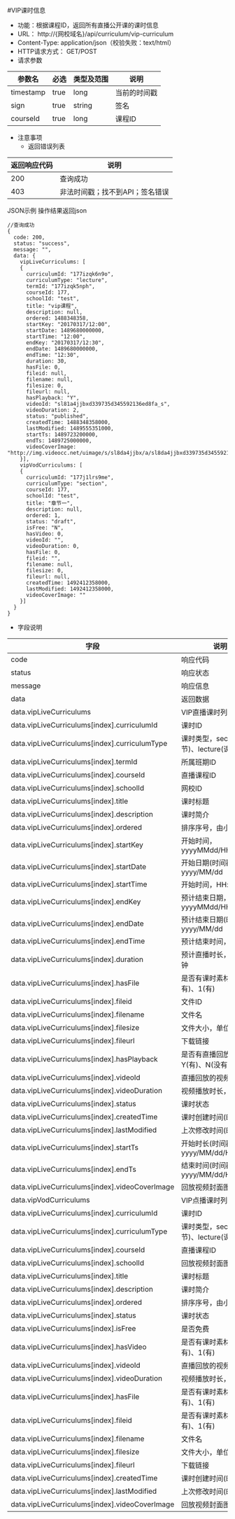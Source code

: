 #VIP课时信息

* 功能：根据课程ID，返回所有直播公开课的课时信息
* URL： http://{网校域名}/api/curriculum/vip-curriculum
* Content-Type: application/json（校验失败：text/html）
* HTTP请求方式： GET/POST
* 请求参数

|参数名|	必选	|类型及范围|	说明|
|----|---|----|----|
|timestamp|	true|	long|	当前的时间戳|
|sign|	true|	string|	签名|
|courseId	|true	|long|	课程ID|

* 注意事项
  * 返回错误列表

| 返回响应代码 | 说明     |
|----------- | -------- |
| 200 | 查询成功 |
| 403 | 非法时间戳；找不到API；签名错误 |


JSON示例
操作结果返回json
````
//查询成功
{
  code: 200,
  status: "success",
  message: "",
  data: {
	vipLiveCurriculums: [
  	{
	  curriculumId: "177izqk6n9o",
	  curriculumType: "lecture",
	  termId: "177izqk5nph",
	  courseId: 177,
	  schoolId: "test",
	  title: "vip课程",
	  description: null,
	  ordered: 1488348358,
	  startKey: "20170317/12:00",
	  startDate: 1489680000000,
	  startTime: "12:00",
	  endKey: "20170317/12:30",
	  endDate: 1489680000000,
	  endTime: "12:30",
	  duration: 30,
	  hasFile: 0,
	  fileid: null,
	  filename: null,
	  filesize: 0,
	  fileurl: null,
	  hasPlayback: "Y",
	  videoId: "sl81a4jjbxd339735d345592136ed8fa_s",
	  videoDuration: 2,
	  status: "published",
	  createdTime: 1488348358000,
	  lastModified: 1489555351000,
	  startTs: 1489723200000,
	  endTs: 1489725000000,
	  videoCoverImage: "http://img.videocc.net/uimage/s/sl8da4jjbx/a/sl8da4jjbxd339735d345592136ed8fa_1.jpg"
	}],
    vipVodCurriculums: [ 
	{
	  curriculumId: "177j1lrs9me",
	  curriculumType: "section",
	  courseId: 177,
	  schoolId: "test",
	  title: "章节一",
	  description: null,
	  ordered: 1,
	  status: "draft",
	  isFree: "N",
	  hasVideo: 0,
	  videoId: "",
	  videoDuration: 0,
	  hasFile: 0,
	  fileid: "",
	  filename: null,
	  filesize: 0,
	  fileurl: null,
	  createdTime: 1492412358000,
	  lastModified: 1492412358000,
	  videoCoverImage: ""
	}]
  }
}

````

* 字段说明

|字段|	说明|
|---|----|
|code|	响应代码|
|status|	响应状态|
|message|	响应信息|
|data|	返回数据|
|data.vipLiveCurriculums|VIP直播课时列表|
|data.vipLiveCurriculums\[index\].curriculumId|课时ID|
|data.vipLiveCurriculums\[index\].curriculumType|课时类型，section(章节)、lecture(课时)|
|data.vipLiveCurriculums\[index\].termId|所属班期ID|
|data.vipLiveCurriculums\[index\].courseId|直播课程ID|
|data.vipLiveCurriculums\[index\].schoolId|网校ID|
|data.vipLiveCurriculums\[index\].title|课时标题|
|data.vipLiveCurriculums\[index\].description|课时简介|
|data.vipLiveCurriculums\[index\].ordered|排序序号，由小到大|
|data.vipLiveCurriculums\[index\].startKey|开始时间，yyyyMMdd/HH:mm|
|data.vipLiveCurriculums\[index\].startDate|开始日期(时间戳)，yyyy/MM/dd|
|data.vipLiveCurriculums\[index\].startTime|开始时间，HH:mm|
|data.vipLiveCurriculums\[index\].endKey|预计结束日期，yyyyMMdd/HH:mm|
|data.vipLiveCurriculums\[index\].endDate|预计结束日期(时间戳），yyyy/MM/dd|
|data.vipLiveCurriculums\[index\].endTime|预计结束时间，HH:mm|
|data.vipLiveCurriculums\[index\].duration|预计直播时长，单位：分钟|
|data.vipLiveCurriculums\[index\].hasFile|是否有课时素材：0(没有)、1(有)|
|data.vipLiveCurriculums\[index\].fileid|文件ID|
|data.vipLiveCurriculums\[index\].filename|文件名|
|data.vipLiveCurriculums\[index\].filesize|文件大小，单位：bytes|
|data.vipLiveCurriculums\[index\].fileurl|下载链接|
|data.vipLiveCurriculums\[index\].hasPlayback|是否有直播回放，Y(有)、N(没有)|
|data.vipLiveCurriculums\[index\].videoId|直播回放的视频ID|
|data.vipLiveCurriculums\[index\].videoDuration|视频播放时长，单位：秒|
|data.vipLiveCurriculums\[index\].status|课时状态|
|data.vipLiveCurriculums\[index\].createdTime|课时创建时间(时间戳)|
|data.vipLiveCurriculums\[index\].lastModified|上次修改时间(时间戳)|
|data.vipLiveCurriculums\[index\].startTs|开始时长(时间戳)，yyyy/MM/dd/HH:mm:ss|
|data.vipLiveCurriculums\[index\].endTs|结束时间(时间戳)，yyyy/MM/dd/HH:mm:ss|
|data.vipLiveCurriculums\[index\].videoCoverImage|回放视频封面图|
|data.vipVodCurriculums|VIP点播课时列表|
|data.vipLiveCurriculums\[index\].curriculumId|课时ID|
|data.vipLiveCurriculums\[index\].curriculumType|课时类型，section(章节)、lecture(课时)|
|data.vipLiveCurriculums\[index\].courseId|直播课程ID|
|data.vipLiveCurriculums\[index\].schoolId|回放视频封面图|
|data.vipLiveCurriculums\[index\].title|课时标题|
|data.vipLiveCurriculums\[index\].description|课时简介|
|data.vipLiveCurriculums\[index\].ordered|排序序号，由小到大|
|data.vipLiveCurriculums\[index\].status|课时状态|
|data.vipLiveCurriculums\[index\].isFree|是否免费|
|data.vipLiveCurriculums\[index\].hasVideo|是否有课时素材：0(没有)、1(有)|
|data.vipLiveCurriculums\[index\].videoId|直播回放的视频ID|
|data.vipLiveCurriculums\[index\].videoDuration|视频播放时长，单位：秒|
|data.vipLiveCurriculums\[index\].hasFile|是否有课时素材：0(没有)、1(有)|
|data.vipLiveCurriculums\[index\].fileid|是否有课时素材：0(没有)、1(有)|
|data.vipLiveCurriculums\[index\].filename|文件名|
|data.vipLiveCurriculums\[index\].filesize|文件大小，单位：bytes|
|data.vipLiveCurriculums\[index\].fileurl|下载链接|
|data.vipLiveCurriculums\[index\].createdTime|课时创建时间(时间戳)|
|data.vipLiveCurriculums\[index\].lastModified|上次修改时间(时间戳)|
|data.vipLiveCurriculums\[index\].videoCoverImage|回放视频封面图|
